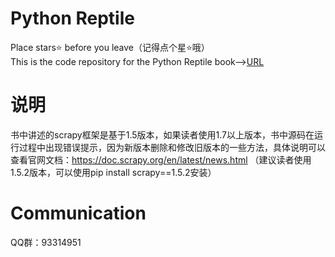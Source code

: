 # Python Reptile
Place stars⭐ before you leave（记得点个星⭐哦）
<br>
This is the code repository for the Python Reptile book--><a href="https://item.jd.com/12610080.html?dist=jd">URL</a>

# 说明
书中讲述的scrapy框架是基于1.5版本，如果读者使用1.7以上版本，书中源码在运行过程中出现错误提示，因为新版本删除和修改旧版本的一些方法，具体说明可以查看官网文档：https://doc.scrapy.org/en/latest/news.html （建议读者使用1.5.2版本，可以使用pip install scrapy==1.5.2安装）

# Communication
QQ群：93314951
